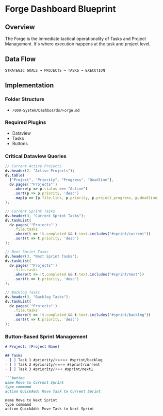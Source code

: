 # Forge Dashboard Blueprint

## Overview
The Forge is the immediate tactical operationality of Tasks and Project Management. It's where execution happens at the task and project level.

## Data Flow
```
STRATEGIC GOALS → PROJECTS → TASKS → EXECUTION
```

## Implementation

### Folder Structure
- `/000-System/Dashboards/Forge.md`

### Required Plugins
- Dataview
- Tasks
- Buttons

### Critical Dataview Queries

```javascript
// Current Active Projects
dv.header(2, "Active Projects");
dv.table(
  ["Project", "Priority", "Progress", "Deadline"],
  dv.pages('"Projects"')
    .where(p => p.status === "Active")
    .sort(p => p.priority, 'desc')
    .map(p => [p.file.link, p.priority, p.project_progress, p.deadline])
);

// Current Sprint Tasks
dv.header(3, "Current Sprint Tasks");
dv.taskList(
  dv.pages('"Projects"')
    .file.tasks
    .where(t => !t.completed && t.text.includes("#sprint/current"))
    .sort(t => t.priority, 'desc')
);

// Next Sprint Tasks
dv.header(3, "Next Sprint Tasks");
dv.taskList(
  dv.pages('"Projects"')
    .file.tasks
    .where(t => !t.completed && t.text.includes("#sprint/next"))
    .sort(t => t.priority, 'desc')
);

// Backlog Tasks
dv.header(3, "Backlog Tasks");
dv.taskList(
  dv.pages('"Projects"')
    .file.tasks
    .where(t => !t.completed && t.text.includes("#sprint/backlog"))
    .sort(t => t.priority, 'desc')
);
```

### Button-Based Sprint Management

```markdown
# Project: [Project Name]

## Tasks
- [ ] Task 1 #priority/⭐⭐⭐⭐⭐ #sprint/backlog
- [ ] Task 2 #priority/⭐⭐⭐⭐ #sprint/current
- [ ] Task 3 #priority/⭐⭐⭐ #sprint/next1

```button
name Move to Current Sprint
type command
action QuickAdd: Move Task to Current Sprint
```

```button
name Move to Next Sprint
type command
action QuickAdd: Move Task to Next Sprint
```
```
